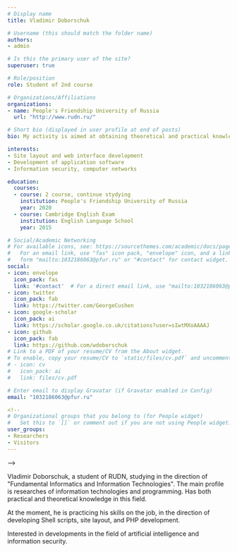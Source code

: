 ```yaml
---
# Display name
title: Vladimir Doborschuk

# Username (this should match the folder name)
authors:
- admin

# Is this the primary user of the site?
superuser: true

# Role/position
role: Student of 2nd course

# Organizations/Affiliations
organizations:
- name: People's Friendship University of Russia
  url: "http://www.rudn.ru/"

# Short bio (displayed in user profile at end of posts)
bio: My activity is aimed at obtaining theoretical and practical knowledge for successful implementation in the future.

interests:
- Site layout and web interface development
- Development of application software
- Information security, computer networks

education:
  courses:
  - course: 2 course, continue stydying
    institution: People's Friendship University of Russia
    year: 2020
  - course: Cambridge English Exam
    institution: English Language School
    year: 2015

# Social/Academic Networking
# For available icons, see: https://sourcethemes.com/academic/docs/page-builder/#icons
#   For an email link, use "fas" icon pack, "envelope" icon, and a link in the
#   form "mailto:1032186063@pfur.ru" or "#contact" for contact widget.
social:
- icon: envelope
  icon_pack: fas
  link: '#contact'  # For a direct email link, use "mailto:1032186063@pfur.ru".
- icon: twitter
  icon_pack: fab
  link: https://twitter.com/GeorgeCushen
- icon: google-scholar
  icon_pack: ai
  link: https://scholar.google.co.uk/citations?user=sIwtMXoAAAAJ
- icon: github
  icon_pack: fab
  link: https://github.com/wdoborschuk
# Link to a PDF of your resume/CV from the About widget.
# To enable, copy your resume/CV to `static/files/cv.pdf` and uncomment the lines below.
# - icon: cv
#   icon_pack: ai
#   link: files/cv.pdf

# Enter email to display Gravatar (if Gravatar enabled in Config)
email: "1032186063@pfur.ru"

<!--
# Organizational groups that you belong to (for People widget)
#   Set this to `[]` or comment out if you are not using People widget.
user_groups:
- Researchers
- Visitors
---
```

-->

Vladimir Doborschuk, a student of RUDN, studying in the direction of "Fundamental Informatics and Information Technologies". The main profile is researches of information technologies and programming. Has both practical and theoretical knowledge in this field.

At the moment, he is practicing his skills on the job, in the direction of developing Shell scripts, site layout, and PHP development.

Interested in developments in the field of artificial intelligence and information security.

